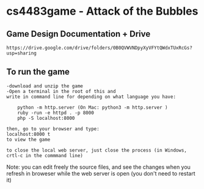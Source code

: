 # cs4483game - Attack of the Bubbles

## Game Design Documentation + Drive
	https://drive.google.com/drive/folders/0B0QVWVNDpyXyVFYtQWdxTUxRcGs?usp=sharing

## To run the game
	
	-download and unzip the game
	-Open a terminal in the root of this and
	write in command line for depending on what language you have:
	
		python -m http.server (On Mac: python3 -m http.server )
		ruby -run -e httpd . -p 8000
		php -S localhost:8000

	then, go to your browser and type:
	localhost:8000 t
	to view the game

	to close the local web server, just close the process (in Windows, crtl-c in the commmand line)

Note: you can edit freely the source files, and see the changes when you refresh in broweser
while the web server is open (you don't need to restart it)